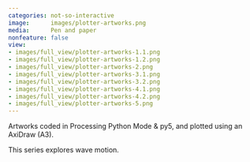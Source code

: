 ```yaml
---
categories: not-so-interactive
image:      images/plotter-artworks.png
media:      Pen and paper
nonfeature: false
view:
- images/full_view/plotter-artworks-1.1.png
- images/full_view/plotter-artworks-1.2.png
- images/full_view/plotter-artworks-2.png
- images/full_view/plotter-artworks-3.1.png
- images/full_view/plotter-artworks-3.2.png
- images/full_view/plotter-artworks-4.1.png
- images/full_view/plotter-artworks-4.2.png
- images/full_view/plotter-artworks-5.png
---
```

Artworks coded in Processing Python Mode & py5, and plotted using an AxiDraw (A3). 

This series explores wave motion.
